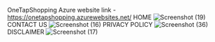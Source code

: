  OneTapShopping
 Azure website link -https://onetapshopping.azurewebsites.net/
HOME
![Screenshot (19)](https://user-images.githubusercontent.com/111079305/205086336-2d973a56-0ee2-48ec-83cc-1d60a1dfb0d0.png)
CONTACT US
![Screenshot (16)](https://user-images.githubusercontent.com/111079305/205086513-a177c99e-7f99-462e-99e7-b33c4b8e6f8c.png)
PRIVACY POLICY
![Screenshot (36)](https://user-images.githubusercontent.com/111079305/205087032-ca45b26a-3f5e-4305-92e4-3b5546445b5d.png)
DISCLAIMER
![Screenshot (17)](https://user-images.githubusercontent.com/111079305/205087160-d094fbb1-1ad6-4cfd-89b7-c9b4e01a64be.png)






